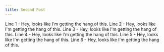 ```yaml
---
title: Second Post
---
```

Line 1 - Hey, looks like I'm getting the hang of this. 
Line 2 - Hey, looks like I'm getting the hang of this. 
Line 3 - Hey, looks like I'm getting the hang of this. 
Line 4 - Hey, looks like I'm getting the hang of this. 
Line 5 - Hey, looks like I'm getting the hang of this. 
Line 6 - Hey, looks like I'm getting the hang of this.
